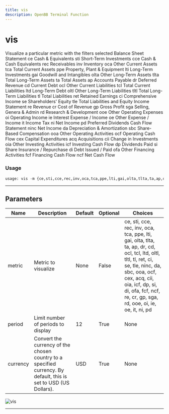 ```yaml
---
title: vis
description: OpenBB Terminal Function
---
```


# vis

Visualize a particular metric with the filters selected Balance Sheet Statement ce Cash & Equivalents sti Short-Term Investments cce Cash & Cash Equivalents rec Receivables inv Inventory oca Other Current Assets tca Total Current Assets ppe Property, Plant & Equipment lti Long-Term Investments gai Goodwill and Intangibles olta Other Long-Term Assets tlta Total Long-Term Assets ta Total Assets ap Accounts Payable dr Deferred Revenue cd Current Debt ocl Other Current Liabilities tcl Total Current Liabilities ltd Long-Term Debt oltl Other Long-Term Liabilities tltl Total Long-Term Liabilities tl Total Liabilities ret Retained Earnings ci Comprehensive Income se Shareholders' Equity tle Total Liabilities and Equity Income Statement re Revenue cr Cost of Revenue gp Gross Profit sga Selling, Genera & Admin rd Research & Development ooe Other Operating Expenses oi Operating Income ie Interest Expense / Income oe Other Expense / Income it Income Tax ni Net Income pd Preferred Dividends Cash Flow Statement ninc Net Income da Depreciation & Amortization sbc Share-Based Compensation ooa Other Operating Activities ocf Operating Cash Flow cex Capital Expenditures acq Acquisitions cii Change in Investments oia Other Investing Activities icf Investing Cash Flow dp Dividends Paid si Share Insurance / Repurchase di Debt Issued / Paid ofa Other Financing Activities fcf Financing Cash Flow ncf Net Cash Flow

### Usage

```python
usage: vis -m {ce,sti,cce,rec,inv,oca,tca,ppe,lti,gai,olta,tlta,ta,ap,dr,cd,ocl,tcl,ltd,oltl,tltl,tl,ret,ci,se,tle,ninc,da,sbc,ooa,ocf,cex,acq,cii,oia,icf,dp,si,di,ofa,fcf,ncf,re,cr,gp,sga,rd,ooe,oi,ie,oe,it,ni,pd} [-p PERIOD] [-c CURRENCY]
```

---

## Parameters

| Name | Description | Default | Optional | Choices |
| ---- | ----------- | ------- | -------- | ------- |
| metric | Metric to visualize | None | False | ce, sti, cce, rec, inv, oca, tca, ppe, lti, gai, olta, tlta, ta, ap, dr, cd, ocl, tcl, ltd, oltl, tltl, tl, ret, ci, se, tle, ninc, da, sbc, ooa, ocf, cex, acq, cii, oia, icf, dp, si, di, ofa, fcf, ncf, re, cr, gp, sga, rd, ooe, oi, ie, oe, it, ni, pd |
| period | Limit number of periods to display | 12 | True | None |
| currency | Convert the currency of the chosen country to a specified currency. By default, this is set to USD (US Dollars). | USD | True | None |

![vis](https://user-images.githubusercontent.com/46355364/159114414-8533bef1-aed2-4a4c-88a6-93a04c7513d2.png)

---
